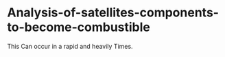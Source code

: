 # Analysis-of-satellites-components-to-become-combustible
This Can occur in a rapid and heavily Times.
